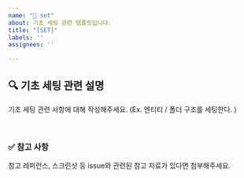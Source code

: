 ```yaml
---
name: "🎉 set"
about: 기초 세팅 관련 템플릿입니다.
title: "[SET]"
labels: ''
assignees: ''

---
```


## 🔍 기초 세팅 관련 설명

기초 세팅 관련 사항에 대해 작성해주세요.
(Ex. 엔티티 / 폴더 구조를 세팅한다. )

<br>

### ✅ 참고 사항

참고 레퍼런스, 스크린샷 등 issue와 관련된 참고 자료가 있다면 첨부해주세요.
